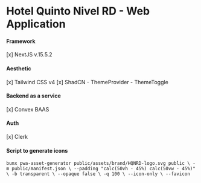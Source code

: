 # Hotel Quinto Nivel RD - Web Application

#### Framework

[x] NextJS v.15.5.2

#### Aesthetic

[x] Tailwind CSS v4
[x] ShadCN
    - ThemeProvider
    - ThemeToggle

#### Backend as a service

[x] Convex BAAS

#### Auth

[x] Clerk

#### Script to generate icons

```
bunx pwa-asset-generator public/assets/brand/HQNRD-logo.svg public \ -m public/manifest.json \ --padding "calc(50vh - 45%) calc(50vw - 45%)" \ -b transparent \ --opaque false \ -q 100 \ --icon-only \ --favicon
```